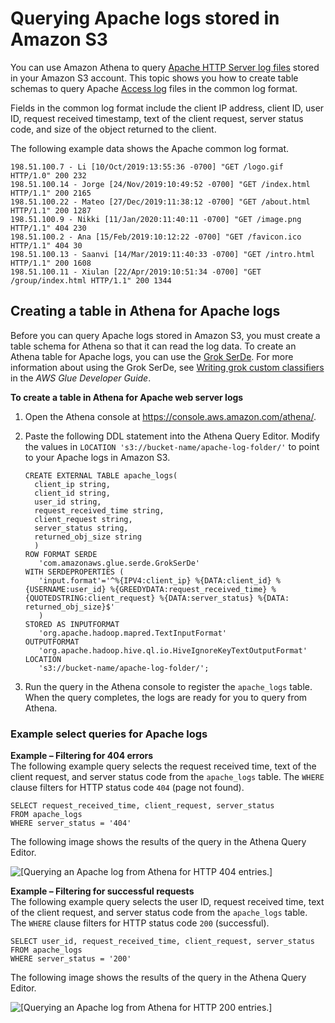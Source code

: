 # Querying Apache logs stored in Amazon S3<a name="querying-apache-logs"></a>

You can use Amazon Athena to query [Apache HTTP Server log files](https://httpd.apache.org/docs/2.4/logs.html) stored in your Amazon S3 account\. This topic shows you how to create table schemas to query Apache [Access log](https://httpd.apache.org/docs/2.4/logs.html#accesslog) files in the common log format\.

Fields in the common log format include the client IP address, client ID, user ID, request received timestamp, text of the client request, server status code, and size of the object returned to the client\.

The following example data shows the Apache common log format\.

```
198.51.100.7 - Li [10/Oct/2019:13:55:36 -0700] "GET /logo.gif HTTP/1.0" 200 232
198.51.100.14 - Jorge [24/Nov/2019:10:49:52 -0700] "GET /index.html HTTP/1.1" 200 2165
198.51.100.22 - Mateo [27/Dec/2019:11:38:12 -0700] "GET /about.html HTTP/1.1" 200 1287
198.51.100.9 - Nikki [11/Jan/2020:11:40:11 -0700] "GET /image.png HTTP/1.1" 404 230
198.51.100.2 - Ana [15/Feb/2019:10:12:22 -0700] "GET /favicon.ico HTTP/1.1" 404 30
198.51.100.13 - Saanvi [14/Mar/2019:11:40:33 -0700] "GET /intro.html HTTP/1.1" 200 1608
198.51.100.11 - Xiulan [22/Apr/2019:10:51:34 -0700] "GET /group/index.html HTTP/1.1" 200 1344
```

## Creating a table in Athena for Apache logs<a name="querying-apache-logs-creating-a-table-in-athena"></a>

Before you can query Apache logs stored in Amazon S3, you must create a table schema for Athena so that it can read the log data\. To create an Athena table for Apache logs, you can use the [Grok SerDe](grok-serde.md)\. For more information about using the Grok SerDe, see [Writing grok custom classifiers](https://docs.aws.amazon.com/glue/latest/dg/custom-classifier.html#custom-classifier-grok) in the *AWS Glue Developer Guide*\.

**To create a table in Athena for Apache web server logs**

1. Open the Athena console at [https://console\.aws\.amazon\.com/athena/](https://console.aws.amazon.com/athena/home)\.

1. Paste the following DDL statement into the Athena Query Editor\. Modify the values in `LOCATION 's3://bucket-name/apache-log-folder/'` to point to your Apache logs in Amazon S3\.

   ```
   CREATE EXTERNAL TABLE apache_logs(
     client_ip string,
     client_id string,
     user_id string,
     request_received_time string,
     client_request string,
     server_status string,
     returned_obj_size string
     )
   ROW FORMAT SERDE
      'com.amazonaws.glue.serde.GrokSerDe'
   WITH SERDEPROPERTIES (
      'input.format'='^%{IPV4:client_ip} %{DATA:client_id} %{USERNAME:user_id} %{GREEDYDATA:request_received_time} %{QUOTEDSTRING:client_request} %{DATA:server_status} %{DATA: returned_obj_size}$'
      )
   STORED AS INPUTFORMAT
      'org.apache.hadoop.mapred.TextInputFormat'
   OUTPUTFORMAT
      'org.apache.hadoop.hive.ql.io.HiveIgnoreKeyTextOutputFormat'
   LOCATION
      's3://bucket-name/apache-log-folder/';
   ```

1. Run the query in the Athena console to register the `apache_logs` table\. When the query completes, the logs are ready for you to query from Athena\.

### Example select queries for Apache logs<a name="querying-apache-logs-example-select-queries"></a>

**Example – Filtering for 404 errors**  
The following example query selects the request received time, text of the client request, and server status code from the `apache_logs` table\. The `WHERE` clause filters for HTTP status code `404` \(page not found\)\.  

```
SELECT request_received_time, client_request, server_status
FROM apache_logs
WHERE server_status = '404'
```
The following image shows the results of the query in the Athena Query Editor\.  

![\[Querying an Apache log from Athena for HTTP 404 entries.\]](http://docs.aws.amazon.com/athena/latest/ug/images/querying-apache-logs-1.png)

**Example – Filtering for successful requests**  
The following example query selects the user ID, request received time, text of the client request, and server status code from the `apache_logs` table\. The `WHERE` clause filters for HTTP status code `200` \(successful\)\.  

```
SELECT user_id, request_received_time, client_request, server_status
FROM apache_logs
WHERE server_status = '200'
```
The following image shows the results of the query in the Athena Query Editor\.  

![\[Querying an Apache log from Athena for HTTP 200 entries.\]](http://docs.aws.amazon.com/athena/latest/ug/images/querying-apache-logs-2.png)